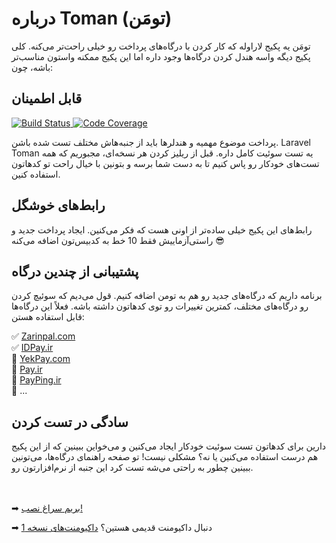 # درباره Toman (تومَن)
تومَن یه پکیج لاراوله که کار کردن با درگاه‌های پرداخت رو خیلی راحت‌تر می‌کنه.
کلی پکیج دیگه واسه هندل کردن درگاه‌ها وجود داره اما این پکیج ممکنه واستون مناسب‌تر باشه، چون:

## قابل اطمینان
<a target="_blank" href="https://github.com/Ar4min/paykon/actions/workflows/tests.yml?query=branch:master">
    <img alt="Build Status" src="https://img.shields.io/github/workflow/status/Ar4min/paykon/tests/master?label=tests&style=flat-square">
</a>
<a target="_blank" href="https://codecov.io/gh/Ar4min/paykon">
    <img alt="Code Coverage" src='https://img.shields.io/codecov/c/github/Ar4min/paykon?label=coverage&style=flat-square'>
</a>

پرداخت موضوع مهمیه و هندلرها باید از جنبه‌هاش مختلف تست شده باشن. 
Laravel Toman یه تست سوئیت کامل داره. قبل از ریلیز کردن هر نسخه‌ای، مجبوریم که همه تست‌های خودکار رو پاس کنیم تا به دست شما برسه
و بتونین با خیال راحت تو کدهاتون استفاده کنین.

## رابط‌های خوشگل

رابط‌های این پکیج خیلی ساده‌تر از اونی هست که فکر می‌کنین. ایجاد پرداخت جدید و راستی‌آزماییش فقط 10 خط به کدبیس‌تون اضافه می‌کنه 😎

## پشتیبانی از چندین درگاه

برنامه داریم که درگاه‌های جدید رو هم به تومن اضافه کنیم. قول می‌دیم که سوئیچ کردن رو درگاه‌های مختلف، کمترین تغییرات رو توی کدهاتون داشته باشه.
فعلاً این درگاه‌ها قابل استفاده هستن:

✅ [Zarinpal.com](https://zarinpal.com)  
✅ [IDPay.ir](https://idpay.ir)  
🔘 [YekPay.com](https://yekpay.com/)  
🔘 [Pay.ir](https://pay.ir/)  
🔘 [PayPing.ir](https://www.payping.ir/)  
🔘 ...

## سادگی در تست کردن

دارین برای کدهاتون تست سوئیت خودکار ایجاد می‌کنین و می‌خواین ببینین که از این پکیج هم درست استفاده می‌کنین یا نه؟
مشکلی نیست! تو صفحه راهنمای درگاه‌ها، می‌تونین ببینین چطور به راحتی می‌شه تست کرد این جنبه از نرم‌افزارتون رو.

<br></br>
➡ [بریم سراغ نصب!](fa/getting-started.md)

➡ دنبال داکیومنت قدیمی هستین؟ <a href="v1/index.html">داکیومنت‌های نسخه 1</a>

